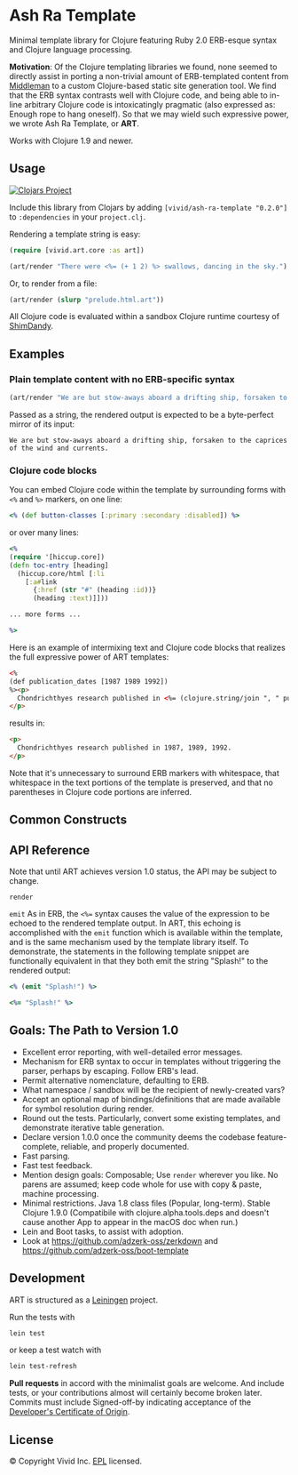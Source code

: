 # Ash Ra Template

Minimal template library for Clojure featuring Ruby 2.0 ERB-esque syntax and Clojure language processing.

**Motivation**: Of the Clojure templating libraries we found, none seemed to directly assist in porting a non-trivial amount of ERB-templated content from [Middleman](https://github.com/middleman/middleman) to a custom Clojure-based static site generation tool.
We find that the ERB syntax contrasts well with Clojure code, and being able to in-line arbitrary Clojure code is intoxicatingly pragmatic (also expressed as: Enough rope to hang oneself).
So that we may wield such expressive power, we wrote Ash Ra Template, or **ART**.

Works with Clojure 1.9 and newer.

## Usage

[![Clojars Project](https://img.shields.io/clojars/v/vivid/ash-ra-template.svg)](https://clojars.org/vivid/ash-ra-template)

Include this library from Clojars by adding ``[vivid/ash-ra-template "0.2.0"]`` to ``:dependencies`` in your ``project.clj``.

Rendering a template string is easy:
```clojure
(require [vivid.art.core :as art])

(art/render "There were <%= (+ 1 2) %> swallows, dancing in the sky.")
```

Or, to render from a file:
```clojure
(art/render (slurp "prelude.html.art"))
```

All Clojure code is evaluated within a sandbox Clojure runtime courtesy of [ShimDandy](https://github.com/projectodd/shimdandy).

Examples
--------

### Plain template content with no ERB-specific syntax ###
```clojure
(art/render "We are but stow-aways aboard a drifting ship, forsaken to the caprices of the wind and currents.")
```
Passed as a string, the rendered output is expected to be a byte-perfect mirror of its input:
```
We are but stow-aways aboard a drifting ship, forsaken to the caprices of the wind and currents.
```


### Clojure code blocks ###

You can embed Clojure code within the template by surrounding forms with ``<%`` and ``%>`` markers, on one line:
```clojure
<% (def button-classes [:primary :secondary :disabled]) %>
```
or over many lines:
```clojure
<%
(require '[hiccup.core])
(defn toc-entry [heading]
  (hiccup.core/html [:li
    [:a#link
      {:href (str "#" (heading :id))} 
      (heading :text)]]))

... more forms ...

%>
```

Here is an example of intermixing text and Clojure code blocks that realizes the full expressive power of ART templates:
```html
<%
(def publication_dates [1987 1989 1992])
%><p>
  Chondrichthyes research published in <%= (clojure.string/join ", " publication_dates) %>.
</p>
```
results in:
```html
<p>
  Chondrichthyes research published in 1987, 1989, 1992.
</p>
```

Note that it's unnecessary to surround ERB markers with whitespace, that whitespace in the text portions of the template is preserved, and that no parentheses in Clojure code portions are inferred.


## Common Constructs
## API Reference

Note that until ART achieves version 1.0 status, the API may be subject to change.

``render``

``emit``
As in ERB, the ``<%=`` syntax causes the value of the expression to be echoed to the rendered template output.
In ART, this echoing is accomplished with the ``emit`` function which is available within the template, and is the same mechanism used by the template library itself.
To demonstrate, the statements in the following template snippet are functionally equivalent in that they both emit the string "Splash!" to the rendered output:

```clojure
<% (emit "Splash!") %>

<%= "Splash!" %>
```



## Goals: The Path to Version 1.0

- Excellent error reporting, with well-detailed error messages.
- Mechanism for ERB syntax to occur in templates without triggering the parser, perhaps by escaping. Follow ERB's lead.
- Permit alternative nomenclature, defaulting to ERB.
- What namespace / sandbox will be the recipient of newly-created vars?
- Accept an optional map of bindings/definitions that are made available for symbol resolution during render.
- Round out the tests. Particularly, convert some existing templates, and demonstrate iterative table generation.
- Declare version 1.0.0 once the community deems the codebase feature-complete, reliable, and properly documented.
- Fast parsing.
- Fast test feedback.
- Mention design goals: Composable; Use `render` wherever you like. No parens are assumed; keep code whole for use with copy & paste, machine processing.
- Minimal restrictions. Java 1.8 class files (Popular, long-term). Stable Clojure 1.9.0 (Compatibile with clojure.alpha.tools.deps and doesn't cause another App to appear in the macOS doc when run.) 
- Lein and Boot tasks, to assist with adoption.
- Look at https://github.com/adzerk-oss/zerkdown and https://github.com/adzerk-oss/boot-template



## Development

ART is structured as a [Leiningen](https://github.com/technomancy/leiningen/) project.

Run the tests with
```bash
lein test
```

or keep a test watch with

```bash
lein test-refresh
```

**Pull requests** in accord with the minimalist goals are welcome.
And include tests, or your contributions almost will certainly become broken later.
Commits must include Signed-off-by indicating acceptance of the [Developer's Certificate of Origin](DCO.txt).


## License

© Copyright Vivid Inc.
[EPL](LICENSE.txt) licensed.
